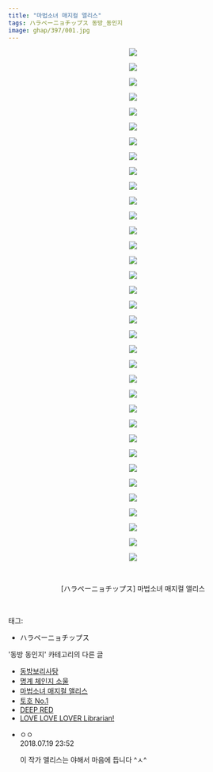 ```yaml
---
title: "마법소녀 매지컬 앨리스"
tags: ハラペーニョチップス 동방_동인지
image: ghap/397/001.jpg
---
```

<div class="article">
<p style="text-align: center; clear: none; float: none;"><img src="{{ site.nasurl }}/ghap/397/001.jpg"/></p>
<p style="text-align: center; clear: none; float: none;"><img src="{{ site.nasurl }}/ghap/397/002.jpg"/></p>
<p style="text-align: center; clear: none; float: none;"><img src="{{ site.nasurl }}/ghap/397/003.jpg"/></p>
<p style="text-align: center; clear: none; float: none;"><img src="{{ site.nasurl }}/ghap/397/004.jpg"/></p>
<p style="text-align: center; clear: none; float: none;"><img src="{{ site.nasurl }}/ghap/397/005.jpg"/></p>
<p style="text-align: center; clear: none; float: none;"><img src="{{ site.nasurl }}/ghap/397/006.jpg"/></p>
<p style="text-align: center; clear: none; float: none;"><img src="{{ site.nasurl }}/ghap/397/007.jpg"/></p>
<p style="text-align: center; clear: none; float: none;"><img src="{{ site.nasurl }}/ghap/397/008.jpg"/></p>
<p style="text-align: center; clear: none; float: none;"><img src="{{ site.nasurl }}/ghap/397/009.jpg"/></p>
<p style="text-align: center; clear: none; float: none;"><img src="{{ site.nasurl }}/ghap/397/010.jpg"/></p>
<p style="text-align: center; clear: none; float: none;"><img src="{{ site.nasurl }}/ghap/397/011.jpg"/></p>
<p style="text-align: center; clear: none; float: none;"><img src="{{ site.nasurl }}/ghap/397/012.jpg"/></p>
<p style="text-align: center; clear: none; float: none;"><img src="{{ site.nasurl }}/ghap/397/013.jpg"/></p>
<p style="text-align: center; clear: none; float: none;"><img src="{{ site.nasurl }}/ghap/397/014.jpg"/></p>
<p style="text-align: center; clear: none; float: none;"><img src="{{ site.nasurl }}/ghap/397/015.jpg"/></p>
<p style="text-align: center; clear: none; float: none;"><img src="{{ site.nasurl }}/ghap/397/016.jpg"/></p>
<p style="text-align: center; clear: none; float: none;"><img src="{{ site.nasurl }}/ghap/397/017.jpg"/></p>
<p style="text-align: center; clear: none; float: none;"><img src="{{ site.nasurl }}/ghap/397/018.jpg"/></p>
<p style="text-align: center; clear: none; float: none;"><img src="{{ site.nasurl }}/ghap/397/019.jpg"/></p>
<p style="text-align: center; clear: none; float: none;"><img src="{{ site.nasurl }}/ghap/397/020.jpg"/></p>
<p style="text-align: center; clear: none; float: none;"><img src="{{ site.nasurl }}/ghap/397/021.jpg"/></p>
<p style="text-align: center; clear: none; float: none;"><img src="{{ site.nasurl }}/ghap/397/022.jpg"/></p>
<p style="text-align: center; clear: none; float: none;"><img src="{{ site.nasurl }}/ghap/397/023.jpg"/></p>
<p style="text-align: center; clear: none; float: none;"><img src="{{ site.nasurl }}/ghap/397/024.jpg"/></p>
<p style="text-align: center; clear: none; float: none;"><img src="{{ site.nasurl }}/ghap/397/025.jpg"/></p>
<p style="text-align: center; clear: none; float: none;"><img src="{{ site.nasurl }}/ghap/397/026.jpg"/></p>
<p style="text-align: center; clear: none; float: none;"><img src="{{ site.nasurl }}/ghap/397/027.jpg"/></p>
<p style="text-align: center; clear: none; float: none;"><img src="{{ site.nasurl }}/ghap/397/028.jpg"/></p>
<p style="text-align: center; clear: none; float: none;"><img src="{{ site.nasurl }}/ghap/397/029.jpg"/></p>
<p style="text-align: center; clear: none; float: none;"><img src="{{ site.nasurl }}/ghap/397/030.jpg"/></p>
<p style="text-align: center; clear: none; float: none;"><img src="{{ site.nasurl }}/ghap/397/031.jpg"/></p>
<p style="text-align: center; clear: none; float: none;"><img src="{{ site.nasurl }}/ghap/397/032.jpg"/></p>
<p style="text-align: center; clear: none; float: none;"><img src="{{ site.nasurl }}/ghap/397/033.jpg"/></p>
<p style="text-align: center; clear: none; float: none;"><img src="{{ site.nasurl }}/ghap/397/034.jpg"/></p>
<p style="text-align: center; clear: none; float: none;"><img src="{{ site.nasurl }}/ghap/397/035.jpg"/></p>
<p style="text-align: center; clear: none; float: none;"><br/></p>
<p style="text-align: center; clear: none; float: none;">[ハラペーニョチップス] 마법소녀 매지컬 앨리스</p>
<p><br/></p>
</div><div class="tagTrail">
<p>태그: </p>
<ul>
<li>ハラペーニョチップス</li>
</ul>
</div><div class="another">
<p>'동방 동인지' 카테고리의 다른 글</p>
<ul>
<li><a href="/2016-06-21-ghap_401">동방보리사탕</a></li>
<li><a href="/2016-06-21-ghap_399">명계 체인지 소울</a></li>
<li><a href="/2016-06-21-ghap_397">마법소녀 매지컬 앨리스</a></li>
<li><a href="/2016-06-21-ghap_396">토호 No.1</a></li>
<li><a href="/2016-06-21-ghap_395">DEEP RED</a></li>
<li><a href="/2016-06-21-ghap_394">LOVE LOVE LOVER Librarian!</a></li>
</ul>
</div><div class="cb_module cb_fluid">
<div class="cb_wrt cb_profile">
<div class="comment">
<ul>
<li class="cb_thumb_off" id="comment15290267">
<div class="cb_comment_area">
<div class="cb_info_area">
<div class="cb_section">
<span class="cb_nick_name">ㅇㅇ</span>
</div>
<div class="cb_section">
<span class="cb_date">2018.07.19 23:52 </span>
</div>
</div>
<div class="cb_dsc_comment">
<p class="cb_dsc">
											이 작가 앨리스는 야해서 마음에 듭니다 ^ㅅ^
										</p>
</div>
</div></li>
</ul>
</div>
</div><!-- commentList close -->
</div>